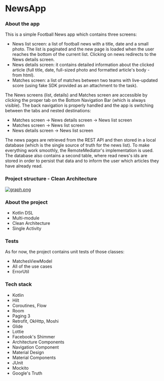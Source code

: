 # NewsApp

### About the app
This is a simple Football News app which contains three screens:
- News list screen: a list of football news with a title, date and a small photo. The list is paginated and the new page is loaded when the user reaches the bottom of the current list. Clicking on news redirects to the News details screen.
- News details screen: it contains detailed information about the clicked article (full title, date, full-sized photo and formatted article&apos;s body - from html).
- Matches screen: a list of matches between two teams with live-updated score (using fake SDK provided as an attachment to the task).

The News screens (list, details) and Matches screen are accessible by clicking the proper tab on the Bottom Navigation Bar (which is always visible). The back navigation is properly handled and the app is switching between the tabs and nested destinations:
- Matches screen -> News details screen -> News list screen
- Matches screen -> News list screen
- News details screen -> News list screen

The news pages are retrieved from the REST API and then stored in a local database (which is the single source of truth for the news list). To make everything work smoothly, the RemoteMediator&apos;s implementation is used. The database also contains a second table, where read news&apos;s ids are stored in order to persist that data and to inform the user which articles they have already read.

### Project structure - Clean Architecture
[![graph.png](https://i.postimg.cc/kGxpj9kL/graph.png)](https://postimg.cc/fSRCy4Wv)

### About the project
- Kotlin DSL
- Multi-module
- Clean Architecture
- Single Activity

### Tests
As for now, the project contains unit tests of those classes:
- MatchesViewModel
- All of the use cases
- ErrorUtil

### Tech stack
- Kotlin
- Hilt
- Coroutines, Flow
- Room
- Paging 3
- Retrofit, OkHttp, Moshi
- Glide
- Lottie
- Facebook&apos;s Shimmer
- Architecture Components
- Navigation Component
- Material Design
- Material Components
- JUnit
- Mockito
- Google&apos;s Truth
